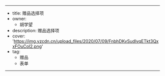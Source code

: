 ---
- title: 赠品选择项
- owner:
  - 胡学望
- description: 赠品选择项
- cover: 'https://img.yzcdn.cn/upload_files/2020/07/09/FnbhDKvSudIvqETkt3QxxFOuCoI2.png'
- tag:
  - 赠品
  - 表单
---